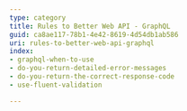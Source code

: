 ```yaml
---
type: category
title: Rules to Better Web API - GraphQL
guid: ca8ae117-78b1-4e42-8619-4d54db1ab586
uri: rules-to-better-web-api-graphql
index:
- graphql-when-to-use
- do-you-return-detailed-error-messages
- do-you-return-the-correct-response-code
- use-fluent-validation

---
```

<p>​​​<br></p>


